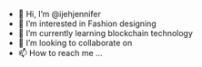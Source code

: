 - 👋 Hi, I’m @ijehjennifer
- 👀 I’m interested in Fashion designing 
- 🌱 I’m currently learning blockchain technology 
- 💞️ I’m looking to collaborate on 
- 📫 How to reach me ...

<!---
ijehjennifer/ijehjennifer is a ✨ special ✨ repository because its `README.md` (this file) appears on your GitHub profile.
You can click the Preview link to take a look at your changes.
--->
